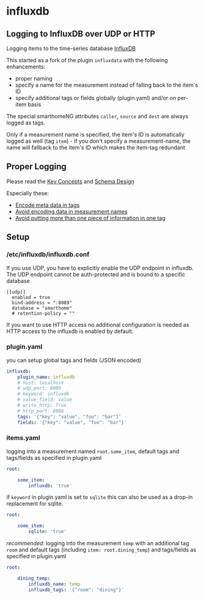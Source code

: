 # influxdb

## Logging to InfluxDB over UDP or HTTP

Logging items to the time-series database [InfluxDB](https://www.influxdata.com/time-series-platform/)

This started as a fork of the plugin `influxdata` with the following enhancements:
- proper naming
- specify a name for the measurement instead of falling back to the item's ID
- specify additional tags or fields globally (plugin.yaml) and/or on per-item basis

The special smarthomeNG attributes `caller`, `source` and `dest` are always logged as tags.

Only if a measurement name is specified, the item's ID is automatically logged as well (tag `item`) - if you don't specify a measurement-name, the name will fallback to the item's ID which makes the item-tag redundant

## Proper Logging
Please read the [Key Concepts](https://docs.influxdata.com/influxdb/v1.8/concepts/key_concepts/) and [Schema Design](https://docs.influxdata.com/influxdb/v1.8/concepts/schema_and_data_layout/)

Especially these:
- [Encode meta data in tags](https://docs.influxdata.com/influxdb/v1.8/concepts/schema_and_data_layout/#encode-meta-data-in-tags)
- [Avoid encoding data in measurement names](https://docs.influxdata.com/influxdb/v1.8/concepts/schema_and_data_layout/#avoid-encoding-data-in-measurement-names)
- [Avoid putting more than one piece of information in one tag](https://docs.influxdata.com/influxdb/v1.8/concepts/schema_and_data_layout/#avoid-putting-more-than-one-piece-of-information-in-one-tag)

## Setup

### /etc/influxdb/influxdb.conf

If you use UDP, you have to explicitly enable the UDP endpoint in influxdb. The UDP endpoint cannot be auth-protected and is bound to a specific database

```
[[udp]]
  enabled = true
  bind-address = ":8089"
  database = "smarthome"
  # retention-policy = ""
```

If you want to use HTTP access no additional configuration is needed as HTTP access to the influxdb is enabled by default.

### plugin.yaml

you can setup global tags and fields (JSON encoded)

```yaml
influxdb:
    plugin_name: influxdb
    # host: localhost
    # udp_port: 8089
    # keyword: influxdb
    # value_field: value
    # write_http: True
    # http_port: 8086
    tags: '{"key": "value", "foo": "bar"}'
    fields: '{"key": "value", "foo": "bar"}'
```

### items.yaml

logging into a measurement named `root.some_item`, default tags and tags/fields as specified in plugin.yaml

```yaml
root:

    some_item:
        influxdb: 'true'
```

if `keyword` in plugin.yaml is set to `sqlite` this can also be used as a drop-in replacement for sqlite.

```yaml
root:

    some_item:
        sqlite: 'true'
```

*recommended*: logging into the measurement `temp` with an additional tag `room`
and default tags (including `item: root.dining_temp`) and tags/fields as specified in plugin.yaml

```yaml
root:

    dining_temp:
        influxdb_name: temp
        influxdb_tags: '{"room": "dining"}'
```
